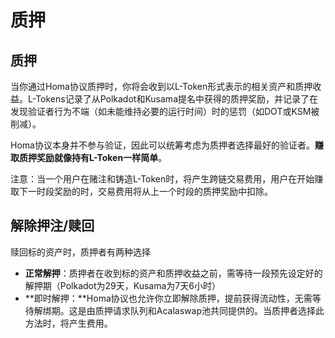 # 质押

## 质押

当你通过Homa协议质押时，你将会收到以L-Token形式表示的相关资产和质押收益。L-Tokens记录了从Polkadot和Kusama提名中获得的质押奖励，并记录了在发现验证者行为不端（如未能维持必要的运行时间）时的惩罚（如DOT或KSM被削减）。&#x20;

Homa协议本身并不参与验证，因此可以统筹考虑为质押者选择最好的验证者。**赚取质押奖励就像持有L-Token一样简单**。&#x20;

注意：当一个用户在赌注和铸造L-Token时，将产生跨链交易费用，用户在开始赚取下一时段奖励的时，交易费用将从上一个时段的质押奖励中扣除。&#x20;

## 解除押注/赎回&#x20;

赎回标的资产时，质押者有两种选择&#x20;

* **正常解押**：质押者在收到标的资产和质押收益之前，需等待一段预先设定好的解押期（Polkadot为29天，Kusama为7天6小时）
* **即时解押：**Homa协议也允许你立即解除质押，提前获得流动性，无需等待解绑期。这是由质押请求队列和Acalaswap池共同提供的。当质押者选择此方法时，将产生费用。
